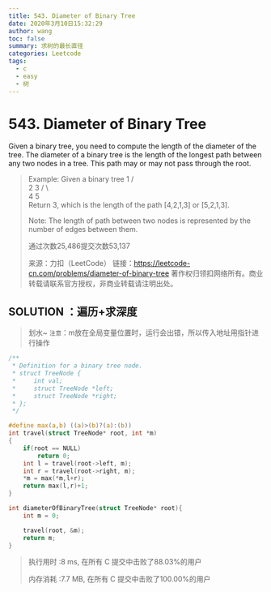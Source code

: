 ```yaml
---
title: 543. Diameter of Binary Tree
date: 2020年3月10日15:32:29
author: wang
toc: false
summary: 求树的最长直径
categories: Leetcode
tags:
  - c
  - easy
  - 树
---
```


# 543. Diameter of Binary Tree

Given a binary tree, you need to compute the length of the diameter of the tree. The diameter of a binary tree is the length of the longest path between any two nodes in a tree. This path may or may not pass through the root.

> Example:
> Given a binary tree
>           1
>          / \
>         2   3
>        / \     
>       4   5    
> Return 3, which is the length of the path [4,2,1,3] or [5,2,1,3].
>
> Note: The length of path between two nodes is represented by the number of edges between them.
>
> 通过次数25,486提交次数53,137
>
> 来源：力扣（LeetCode）
> 链接：https://leetcode-cn.com/problems/diameter-of-binary-tree
> 著作权归领扣网络所有。商业转载请联系官方授权，非商业转载请注明出处。

## SOLUTION ：遍历+求深度

> 划水~
> `注意`：m放在全局变量位置时，运行会出错，所以传入地址用指针进行操作

```c
/**
 * Definition for a binary tree node.
 * struct TreeNode {
 *     int val;
 *     struct TreeNode *left;
 *     struct TreeNode *right;
 * };
 */

#define max(a,b) ((a)>(b)?(a):(b))
int travel(struct TreeNode* root, int *m)
{
	if(root == NULL)
		return 0;
	int l = travel(root->left, m);
	int r = travel(root->right, m);
	*m = max(*m,l+r);
	return max(l,r)+1;
}

int diameterOfBinaryTree(struct TreeNode* root){
    int m = 0;

	travel(root, &m);
	return m;
}
```

> 执行用时 :8 ms, 在所有 C 提交中击败了88.03%的用户
>
> 内存消耗 :7.7 MB, 在所有 C 提交中击败了100.00%的用户

